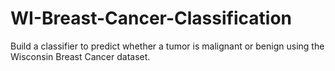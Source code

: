 # WI-Breast-Cancer-Classification
Build a classifier to predict whether a tumor is malignant or benign using the Wisconsin Breast Cancer dataset.
